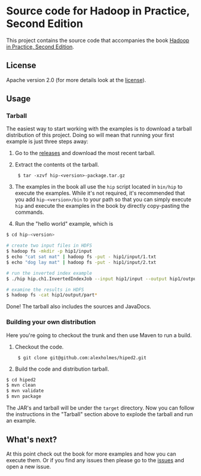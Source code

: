 Source code for Hadoop in Practice, Second Edition
==================================================

This project contains the source code that accompanies the book
[Hadoop in Practice, Second Edition](http://www.manning.com/holmes2/).

## License

Apache version 2.0 (for more details look at the [license](LICENSE)).

## Usage

### Tarball

The easiest way to start working with the examples is to download a tarball distribution of this project.
Doing so will mean that running your first example is just three steps away:

1. Go to the [releases](https://github.com/alexholmes/hiped2/releases) and download the most recent tarball.
2. Extract the contents ot the tarball.

        $ tar -xzvf hip-<version>-package.tar.gz

3. The examples in the book all use the `hip` script located in `bin/hip` to
execute the examples. While it's not required, it's recommended that you
add `hip-<version>/bin` to your
path so that you can simply execute `hip` and execute the examples in the
book by directly copy-pasting the commands.

4. Run the "hello world" example, which is

```bash
$ cd hip-<version>

# create two input files in HDFS
$ hadoop fs -mkdir -p hip1/input
$ echo "cat sat mat" | hadoop fs -put - hip1/input/1.txt
$ echo "dog lay mat" | hadoop fs -put - hip1/input/2.txt

# run the inverted index example
$ ./hip hip.ch1.InvertedIndexJob --input hip1/input --output hip1/output

# examine the results in HDFS
$ hadoop fs -cat hip1/output/part*
```

Done! The tarball also includes the sources and JavaDocs.

### Building your own distribution

Here you're going to checkout the trunk and then use Maven to run a build.

1. Checkout the code.

        $ git clone git@github.com:alexholmes/hiped2.git

2. Build the code and distribution tarball.

```bash
$ cd hiped2
$ mvn clean
$ mvn validate
$ mvn package
```

The JAR's and tarball will be under the `target` directory. Now you can follow the instructions in the
"Tarball" section above to explode the tarball and run an example.

## What's next?

At this point check out the book for more examples and how you can execute them. Or if you find any issues then
please go to the [issues](https://github.com/alexholmes/hiped2/issues) and open a new issue.